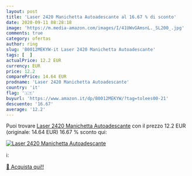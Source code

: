 ```yaml
---
layout: post
title: 'Laser 2420 Manichetta Autoadescante al 16.67 % di sconto'
date: 2020-09-11 08:28:18
image: 'https://m.media-amazon.com/images/I/41UWvGAmsnL._SL200_.jpg'
comments: true
category: ofertas
author: ring
slug: 'B0012MEKYW-it Laser 2420 Manichetta Autoadescante'
tags: [  ]
actualPrice: 12.2 EUR
currency: EUR
price: 12.2
comparePrice: 14.64 EUR
prodname: 'Laser 2420 Manichetta Autoadescante'
country: 'it'
flag: '🇮🇹'
buyurl: 'https://www.amazon.it/dp/B0012MEKYW/?tag=tolees00-21'
descuento: '16.67'
average: '12.2'
---
```


Puoi trovare [Laser 2420 Manichetta Autoadescante](https://www.amazon.it/dp/B0012MEKYW/?tag=tolees00-21) con il prezzo 12.2 EUR (originale: 14.64 EUR) 16.67 % sconto qui:

[![Laser 2420 Manichetta Autoadescante](https://m.media-amazon.com/images/I/41UWvGAmsnL._SL200_.jpg)](https://www.amazon.it/dp/B0012MEKYW/?tag=tolees00-21)

ℹ️:


[🛒 Acquista qui!!](https://www.amazon.it/dp/B0012MEKYW/?tag=tolees00-21)
